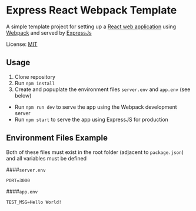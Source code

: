 # Express React Webpack Template

A simple template project for setting up a [React web application](https://reactjs.org/) using [Webpack](https://webpack.js.org/) and served by [ExpressJs](https://expressjs.com/)

License: [MIT](https://opensource.org/licenses/MIT)

## Usage

1. Clone repository
2. Run `npm install`
3. Create and popuplate the environment files `server.env` and `app.env` (see below)

* Run `npm run dev` to serve the app using the Webpack development server
* Run `npm start` to serve the app using ExpressJS for production

## Environment Files Example

Both of these files must exist in the root folder (adjacent to `package.json`) and all variables must be defined

####`server.env`
```
PORT=3000
```

####`app.env`
```
TEST_MSG=Hello World!
```

